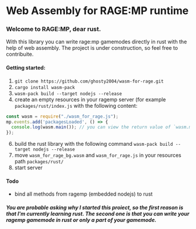 # Web Assembly for RAGE:MP runtime
### Welcome to RAGE:MP, dear rust.

With this library you can write rage:mp gamemodes directly in rust with the help of web assembly.
The project is under construction, so feel free to contribuite.

#### Getting started:
1. `git clone https://github.com/ghosty2004/wasm-for-rage.git`
2. `cargo install wasm-pack`
3. `wasm-pack build --target nodejs --release`
5. create an empty resources in your ragemp server (for example `packages/rust/index.js` with the following content:
```js
const wasm = require("./wasm_for_rage.js");
mp.events.add('packagesLoaded', () => {
  console.log(wasm.main()); // you can view the return value of `wasm.main()` from `/src/lib.rs` (it return a String)
});
```
6. build the rust library with the following command `wasm-pack build --target nodejs --release`
7. move `wasm_for_rage_bg.wasm` and `wasm_for_rage.js` in your resources path `packages/rust/`
8. start server

#### Todo
- bind all methods from ragemp (embedded nodejs) to rust

##### You are probable asking why I started this proiect, so the first reason is that I'm currently learning rust. The second one is that you can write your ragemp gamemode in rust or only a part of your gamemode.
